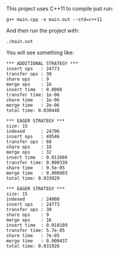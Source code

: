 This project uses C++11 to compile just run:

```
g++ main.cpp -o main.out --std=c++11
```

And then run the project with:

```
./main.out
```

You will see something like:

```
*** ADDITIONAL STRATEGY ***
insert ops   : 24773
transfer ops : 30
share ops    : 9
merge ops    : 16
insert time  : 0.0008
transfer time: 1e-06
share time   : 1e-06
merge time   : 2e-06
total time: 0.030448

*** EAGER STRATEGY ***
size: 15
indexed      : 24796
insert ops   : 49546
transfer ops : 60
share ops    : 18
merge ops    : 32
insert time  : 0.011666
transfer time: 0.000339
share time   : 9.5e-05
merge time   : 0.000803
total time: 0.033029

*** EAGER STRATEGY ***
size: 15
indexed      : 24808
insert ops   : 24773
transfer ops : 30
share ops    : 9
merge ops    : 16
insert time  : 0.010109
transfer time: 5.7e-05
share time   : 7e-05
merge time   : 0.000437
total time: 0.031926
```
